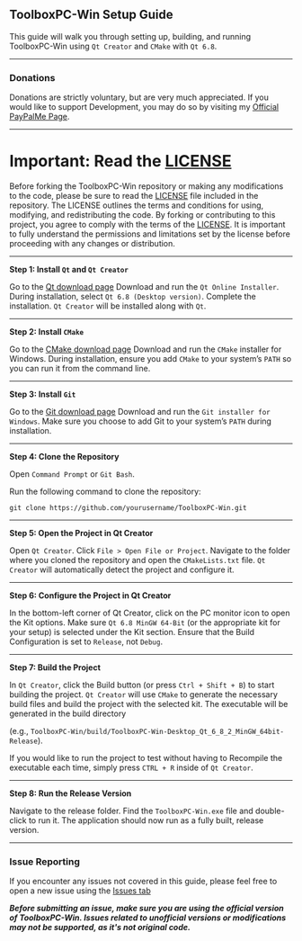 ## ToolboxPC-Win Setup Guide

This guide will walk you through setting up, building, and running ToolboxPC-Win using `Qt Creator` and `CMake` with `Qt 6.8`.

---

### Donations
Donations are strictly voluntary, but are very much appreciated. If you would like to support Development, you may do so by visiting my [Official PayPalMe Page](https://www.paypal.com/paypalme/alihammond2).

---

# Important: Read the  [LICENSE](LICENSE)

Before forking the ToolboxPC-Win repository or making any modifications to the code, please be sure to read the [LICENSE](LICENSE) file included in the repository. The LICENSE outlines the terms and conditions for using, modifying, and redistributing the code. By forking or contributing to this project, you agree to comply with the terms of the  [LICENSE](LICENSE). It is important to fully understand the permissions and limitations set by the license before proceeding with any changes or distribution.

---

**Step 1: Install `Qt` and `Qt Creator`**

Go to the [Qt download page](https://www.qt.io/download-qt-installer-oss)
Download and run the `Qt Online Installer`.
During installation, select `Qt 6.8 (Desktop version)`.
Complete the installation. `Qt Creator` will be installed along with `Qt`.

---

**Step 2: Install `CMake`**

Go to the [CMake download page](https://cmake.org/download/)
Download and run the `CMake` installer for Windows.
During installation, ensure you add `CMake` to your system’s `PATH` so you can run it from the command line.

---
**Step 3: Install `Git`**

Go to the [Git download page](https://git-scm.com/download/win)
Download and run the `Git installer for Windows`.
Make sure you choose to add Git to your system’s `PATH` during installation.

---

**Step 4: Clone the Repository**

Open `Command Prompt` or `Git Bash`.

Run the following command to clone the repository:

```
git clone https://github.com/yourusername/ToolboxPC-Win.git
```
---

**Step 5: Open the Project in Qt Creator**

Open `Qt Creator`.
Click `File > Open File or Project`.
Navigate to the folder where you cloned the repository and open the `CMakeLists.txt` file.
`Qt Creator` will automatically detect the project and configure it.

---

**Step 6: Configure the Project in Qt Creator**

In the bottom-left corner of Qt Creator, click on the PC monitor icon to open the Kit options.
Make sure `Qt 6.8 MinGW 64-Bit` (or the appropriate kit for your setup) is selected under the Kit section.
Ensure that the Build Configuration is set to `Release`, not `Debug`.

---

**Step 7: Build the Project**

In `Qt Creator`, click the Build button (or press `Ctrl + Shift + B`) to start building the project.
`Qt Creator` will use `CMake` to generate the necessary build files and build the project with the selected kit.
The executable will be generated in the build directory

(e.g., `ToolboxPC-Win/build/ToolboxPC-Win-Desktop_Qt_6_8_2_MinGW_64bit-Release`).

If you would like to run the project to test without having to Recompile the executable each time, simply press `CTRL + R` inside of `Qt Creator`.

---

**Step 8: Run the Release Version**

Navigate to the release folder.
Find the `ToolboxPC-Win.exe` file and double-click to run it.
The application should now run as a fully built, release version.

---

### Issue Reporting

If you encounter any issues not covered in this guide, please feel free to open a new issue using the [Issues tab](https://github.com/Ali-Hammond/ToolBoxPC-Win/issues)

***Before submitting an issue, make sure you are using the official version of ToolboxPC-Win. Issues related to unofficial versions or modifications may not be supported, as it's not original code.***